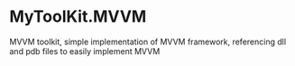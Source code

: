 # MyToolKit.MVVM
MVVM toolkit, simple implementation of MVVM framework, referencing dll and pdb files to easily implement MVVM
